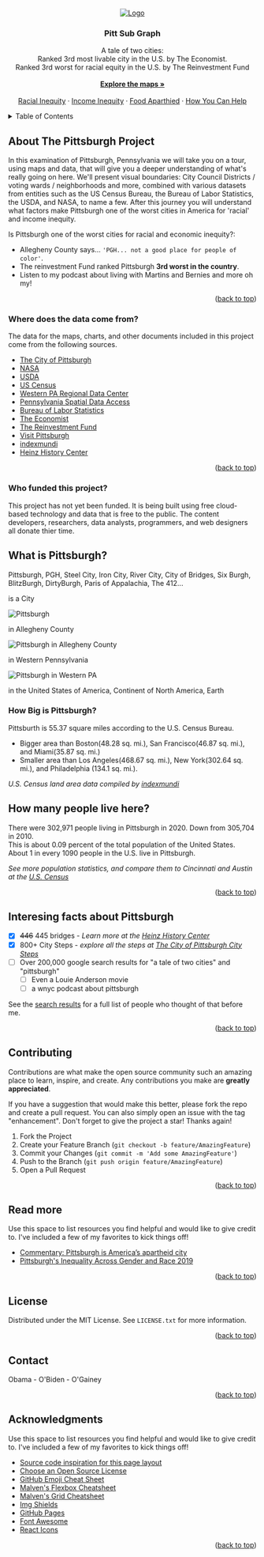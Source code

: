 <div id="top"></div>
<!--
*** Thanks for taking a look at my portfolio. Hopefully 
*** there's something here that inspires you to create something 
*** of your own , or to contact me.
*** The code for this index file was inspired by
*** https://github.com/othneildrew/Best-README-Template/blob/master/README.md
-->


<!-- PROJECT LOGO -->
<br />
<div align="center">
  <a href="">
    <img src="pgh_logo.png" alt="Logo" >
  </a>

  <h3 align="center">Pitt Sub Graph</h3>

  <p align="center">
    A tale of two cities:<br /> 
    Ranked 3rd most livable city in the U.S. by The Economist.  <br />
    Ranked 3rd worst for racial equity in the U.S. by The Reinvestment Fund
    <br /> <br />
    <a href="https://github.com/dts0112/docs"><strong>Explore the maps »</strong></a>
    <br />
    <br />
    <a href="">Racial Inequity</a>
    ·
    <a href="">Income Inequity</a>
    ·
    <a href="">Food Aparthied</a>
    ·
    <a href="">How You Can Help</a>
  </p>
</div>



<!-- TABLE OF CONTENTS -->
<details>
  <summary>Table of Contents</summary>
  <ol>
    <li>
      <a href="#about-the-pittsburgh-project">About The Pittsburgh Project</a>
      <ul>
        <li><a href="#where-does-the-data-come-from">Where does the data come from?</a></li>
        <li><a href="#who-funded-this-project">Who funded this project?"</a></li>
      </ul>
    </li>
    <li>
      <a href="#what-is-pittsburgh">What is Pittsburgh?</a>
      <ul>
        <li><a href="#how-big-is-pittsburgh">How big is Pittsburgh?</a></li>
        <li><a href="#how-many-people-live-here">How many people live here?</a></li>
        <li><a href="#interesting-facts-about-PGH">Interesting facts about PGH</a></li>
        <li><a href="#municipal-boundaries">Municipal boundaries</a></li>
      </ul>
    </li>
    <li><a href="#usage">Air Quality in Poor Neighborhoods</a></li>
    <li><a href="#roadmap">Food Deserts</a></li>
    <li><a href="#contributing">Low Access to food</a></li>
    <li><a href="#license">Gentrification</a></li>
    <li><a href="#contact">Historic racism</a></li>
    <li><a href="#acknowledgments">Stop and Frisk</a></li>
    <li><a href="#contact">Pre gentrification and Home Ownership change in the past 10 years </a></li>
    <li><a href="#acknowledgments">Action Housing</a></li>
    <li><a href="#acknowledgments">Liberty Avenue downtown - Most depressing street in America?</a></li>
    <li><a href="#usage">Dude, Where's my bus?</a></li>
    <li><a href="#roadmap">311 is a joke in your town</a></li>
    <li><a href="#contributing">Toxic developments - why even the rich should be concerned</a></li>
    <li><a href="#license">slider map of the great Black migration out of the city</a></li>
    <li><a href="#contact"></a></li>
    <li><a href="#acknowledgments"></a></li>
    <li><a href="#contact"></a></li>
    <li><a href="#read-more">Read More</a></li>
    <li><a href="#acknowledgments"></a></li>
  </ol>
</details>



<!-- ABOUT THE PROJECT -->
## About The Pittsburgh Project

<!-- Need a good pic here!
[![Product Name Screen Shot][product-screenshot]](https://example.com)
-->
In this examination of Pittsburgh, Pennsylvania we will take you on a tour, using maps and data, that will
give you a deeper understanding of what's really going on here. We'll present visual boundaries: City Council Districts / voting wards /
neighborhoods and more, combined with various datasets from entities such as the US Census Bureau, the Bureau of Labor Statistics, the USDA, and NASA, to name a few. After this journey you will understand what factors make Pittsburgh one of the worst cities in America for 'racial' and income inequity.

Is Pittsburgh one of the worst cities for racial and economic inequity?:
* Allegheny County says... `'PGH... not a good place for people of color'`.
* The reinvestment Fund ranked Pittsburgh **3rd worst in the country**.
* Listen to my podcast about living with Martins and Bernies and more oh my!

<p align="right">(<a href="#top">back to top</a>)</p>

### Where does the data come from?

The data for the maps, charts, and other documents included in this project come from the following sources. 

* [The City of Pittsburgh](https://pittsburghpa.gov)
* [NASA](https://nasa.gov/)
* [USDA](https://usda.gov/)
* [US Census](https://census.gov/)
* [Western PA Regional Data Center](https://wprdc.gov/)
* [Pennsylvania Spatial Data Access](https://www.pasda.psu.edu/)
* [Bureau of Labor Statistics](https://www.bls.gov/)
* [The Economist](https://www.eiu.com/n/campaigns/global-liveability-index-2021/)
* [The Reinvestment Fund](https://www.reinvestment.com/)
* [Visit Pittsburgh](https://www.visitpittsburgh.com/about-us/relocation/education/colleges-universities/#:~:text=There%20are%20more%20than%2029,of%20Pittsburgh%20and%20Duquesne%20University)
* [indexmundi](https://www.indexmundi.com/facts/united-states/quick-facts/cities/rank/land-area)
* [Heinz History Center](https://www.heinzhistorycenter.org/blog/western-pennsylvania-history/pittsburgh-the-city-of-bridges)


<p align="right">(<a href="#top">back to top</a>)</p>



<!-- Who funded this project -->
### Who funded this project?

This project has not yet been funded. It is being built using free cloud-based technology and data that is free to the public.
The content developers, researchers, data analysts, programmers, and web designers all
donate thier time.

<!-- What is Pittsburgh? -->
## What is Pittsburgh?
Pittsburgh, PGH, Steel City, Iron City, River City, City of Bridges, Six Burgh, BlitzBurgh, DirtyBurgh, Paris of Appalachia, The 412...

is a City
<!-- pgh outline! -->
![Pittsburgh](pgh.png)


in Allegheny County
<!-- PGH in AlleG -->
![Pittsburgh in Allegheny County](pgh_in_alleG.png)


in Western Pennsylvania
<!-- pgh in PA outline! -->
![Pittsburgh in Western PA](pgh_in_westPa.png)


in the United States of America, Continent of North America, Earth
<!-- pgh on interactive map zoomed way out!
[![Product Name Screen Shot][product-screenshot]](https://example.com)
-->


### How Big is Pittsburgh?

Pittsburth is 55.37 square miles according to the U.S. Census Bureau. 
* Bigger area than Boston(48.28 sq. mi.), San Francisco(46.87 sq. mi.), and Miami(35.87 sq. mi.)
* Smaller area than Los Angeles(468.67 sq. mi.), New York(302.64 sq. mi.), and Philadelphia (134.1 sq. mi.). 

_U.S. Census land area data compiled by [indexmundi](https://www.indexmundi.com/facts/united-states/quick-facts/cities/rank/land-area)_

<!-- How many people live here? -->
## How many people live here?
There were 302,971 people living in Pittsburgh in 2020. Down from 305,704 in 2010. <br/>
This is about 0.09 percent of the total population of the United States. <br/>
About 1 in every 1090 people in the U.S. live in Pittsburgh.

_See more population statistics, and compare them to Cincinnati and Austin at the  [U.S. Census](https://www.census.gov/quickfacts/fact/table/cincinnaticityohio,pittsburghcitypennsylvania,austincitytexas,US/RTN130212)_

<p align="right">(<a href="#top">back to top</a>)</p>



<!-- Interesting facts about Pittsburgh -->
## Interesing facts about Pittsburgh

- [x] ~~446~~ 445 bridges  -  _Learn more at the [Heinz History Center](https://www.heinzhistorycenter.org/blog/western-pennsylvania-history/pittsburgh-the-city-of-bridges)_
- [x] 800+ City Steps  -   _explore all the steps at [The City of Pittsburgh City Steps](https://pittsburghpa.gov/citysteps)_
- [ ] Over 200,000 google search results for "a tale of two cities" and "pittsburgh"
    - [ ] Even a Louie Anderson movie
    - [ ] a wnyc podcast about pittsburgh

See the [ search results](https://www.google.com/search?q=%22tale+of+two+cities%22+pittsburgh&rlz=1CAYZDA_enUS992&sxsrf=APq-WBvlUY2gh-1Aasf7d_n2iWb5a_JnLg%3A1644314062849&ei=zj0CYrCqM5LOytMPx56ciAY&ved=0ahUKEwiwyfWc6-_1AhUSp3IEHUcPB2EQ4dUDCA4&uact=5&oq=%22tale+of+two+cities%22+pittsburgh&gs_lcp=Cgdnd3Mtd2l6EAMyBAgjECc6BwgAEEcQsAM6BwgjELACECdKBAhBGABKBAhGGABQmAZYqzVgtTtoAXACeACAAVmIAb4CkgEBNJgBAKABAcgBA8ABAQ&sclient=gws-wiz) for a full list of people who thought of that before me.

<p align="right">(<a href="#top">back to top</a>)</p>



<!-- CONTRIBUTING -->
## Contributing

Contributions are what make the open source community such an amazing place to learn, inspire, and create. Any contributions you make are **greatly appreciated**.

If you have a suggestion that would make this better, please fork the repo and create a pull request. You can also simply open an issue with the tag "enhancement".
Don't forget to give the project a star! Thanks again!

1. Fork the Project
2. Create your Feature Branch (`git checkout -b feature/AmazingFeature`)
3. Commit your Changes (`git commit -m 'Add some AmazingFeature'`)
4. Push to the Branch (`git push origin feature/AmazingFeature`)
5. Open a Pull Request

<p align="right">(<a href="#top">back to top</a>)</p>

<!-- read more -->
## Read more

Use this space to list resources you find helpful and would like to give credit to. I've included a few of my favorites to kick things off!
* [Commentary: Pittsburgh is America’s apartheid city](https://www.publicsource.org/commentary-jerry-dickinson-pittsburgh-is-americas-apartheid-city/)
* [Pittsburgh's Inequality Across Gender and Race 2019](https://apps.pittsburghpa.gov/redtail/images/7109_Pittsburgh's_Inequality_Across_Gender_and_Race_09_18_19.pdf)

<p align="right">(<a href="#top">back to top</a>)</p>

<!-- LICENSE -->
## License

Distributed under the MIT License. See `LICENSE.txt` for more information.

<p align="right">(<a href="#top">back to top</a>)</p>



<!-- CONTACT -->
## Contact

Obama - O'Biden - O'Gainey



<p align="right">(<a href="#top">back to top</a>)</p>



<!-- ACKNOWLEDGMENTS -->
## Acknowledgments

Use this space to list resources you find helpful and would like to give credit to. I've included a few of my favorites to kick things off!
* [Source code inspiration for this page layout](https://github.com/othneildrew/Best-README-Template/blob/master/README.md)
* [Choose an Open Source License](https://choosealicense.com)
* [GitHub Emoji Cheat Sheet](https://www.webpagefx.com/tools/emoji-cheat-sheet)
* [Malven's Flexbox Cheatsheet](https://flexbox.malven.co/)
* [Malven's Grid Cheatsheet](https://grid.malven.co/)
* [Img Shields](https://shields.io)
* [GitHub Pages](https://pages.github.com)
* [Font Awesome](https://fontawesome.com)
* [React Icons](https://react-icons.github.io/react-icons/search)

<p align="right">(<a href="#top">back to top</a>)</p>



<!-- MARKDOWN LINKS & IMAGES -->
<!-- https://www.markdownguide.org/basic-syntax/#reference-style-links -->
[contributors-shield]: https://img.shields.io/github/contributors/othneildrew/Best-README-Template.svg?style=for-the-badge
[contributors-url]: https://github.com/othneildrew/Best-README-Template/graphs/contributors
[forks-shield]: https://img.shields.io/github/forks/othneildrew/Best-README-Template.svg?style=for-the-badge
[forks-url]: https://github.com/othneildrew/Best-README-Template/network/members
[stars-shield]: https://img.shields.io/github/stars/othneildrew/Best-README-Template.svg?style=for-the-badge
[stars-url]: https://github.com/othneildrew/Best-README-Template/stargazers
[issues-shield]: https://img.shields.io/github/issues/othneildrew/Best-README-Template.svg?style=for-the-badge
[issues-url]: https://github.com/othneildrew/Best-README-Template/issues
[license-shield]: https://img.shields.io/github/license/othneildrew/Best-README-Template.svg?style=for-the-badge
[license-url]: https://github.com/othneildrew/Best-README-Template/blob/master/LICENSE.txt
[linkedin-shield]: https://img.shields.io/badge/-LinkedIn-black.svg?style=for-the-badge&logo=linkedin&colorB=555
[linkedin-url]: https://linkedin.com/in/othneildrew
[product-screenshot]: images/screenshot.png
